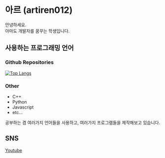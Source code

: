 # 아르 (artiren012)
안녕하세요.  
아마도 개발자를 꿈꾸는 학생입니다.

## 사용하는 프로그래밍 언어
### Github Repositories
[![Top Langs](https://github-readme-stats.vercel.app/api/top-langs/?username=artiren012&layout=compact&theme=dark)](https://github.com/artiren012)

### Other
 - C++
 - Python
 - Javascript
 - etc...

공부하는 겸 여러가지 언어들을 사용하고, 여러가지 프로그램들을 제작해보고 있습니다.

## SNS
[Youtube](https://www.youtube.com/channel/@ar012)

